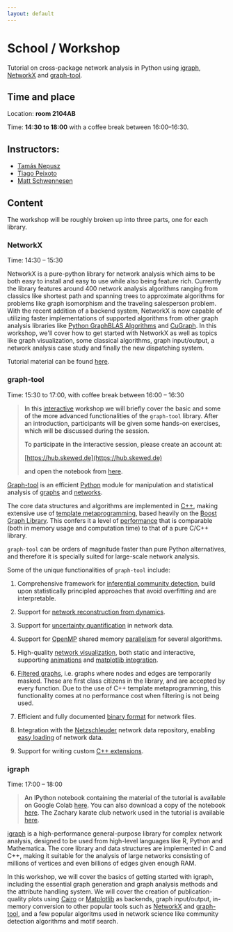 ```yaml
---
layout: default
---
```


# School / Workshop

Tutorial on cross-package network analysis in Python using [igraph](https://python.igraph.org), [NetworkX](https://networkx.org) and [graph-tool](https://graph-tool.skewed.de/).

## Time and place

Location: **room 2104AB**

Time: **14:30 to 18:00** with a coffee break between 16:00–16:30.

## Instructors:

 - [Tamás Nepusz](http://github.com/ntamas/)
 - [Tiago Peixoto](https://skewed.de/tiago/)
 - [Matt Schwennesen](http://www.schwennesen.org/)

## Content

The workshop will be roughly broken up into three parts, one for each library.

### NetworkX

Time: 14:30 – 15:30

NetworkX is a pure-python library for network analysis which aims to be both
easy to install and easy to use while also being feature rich. Currently the
library features around 400 network analysis algorithms ranging from classics
like shortest path and spanning trees to approximate algorithms for problems
like graph isomorphism and the traveling salesperson problem. With the recent
addition of a backend system, NetworkX is now capable of utilizing faster
implementations of supported algorithms from other graph analysis libraries like
[Python GraphBLAS Algorithms](https://github.com/python-graphblas/graphblas-algorithms) and
[CuGraph](https://github.com/rapidsai/cugraph/tree/branch-24.04/python/nx-cugraph).
In this workshop, we'll cover how to get started with NetworkX as well as topics
like graph visualization, some classical algorithms, graph input/output, a
network analysis case study and finally the new dispatching system.

Tutorial material can be found [here](https://colab.research.google.com/drive/1NPAvlqeWzehb337kp4EHuleQ6b11HzuL?usp=sharing).

### graph-tool

Time: 15:30 to 17:00, with coffee break between 16:00 – 16:30

<style>
blockquote {
 color: inherit !important;
}
</style>

> In this <u>interactive</u> workshop we will briefly cover the basic and some
> of the more advanced functionalities of the `graph-tool` library. After an
> introduction, participants will be given some hands-on exercises, which will
> be discussed during the session.
>
> To participate in the interactive session, please create an account at:
>
>    [https://hub.skewed.de](https://hub.skewed.de)
>
> and open the notebook from [here](https://hub.skewed.de/hub/user-redirect/git-pull?repo=https%3A%2F%2Fgithub.com%2Fcount0%2Fgt-nascol&urlpath=lab%2Ftree%2Fgt-nascol%2Fgt-workshop.ipynb&branch=master).

[Graph-tool](https://graph-tool.skewed.de) is an efficient
[Python](https://www.python.org) module for manipulation and statistical
analysis of [graphs](https://en.wikipedia.org/wiki/Graph_%28mathematics%29) and
[networks](https://en.wikipedia.org/wiki/Network_theory).

The core data structures and algorithms are implemented in
[C++](https://en.wikipedia.org/wiki/C%2B%2B), making extensive use of [template
metaprogramming](https://en.wikipedia.org/wiki/Template_metaprogramming), based
heavily on the [Boost Graph
Library](https://www.boost.org/doc/libs/release/libs/graph). This confers it a
level of [performance](https://graph_tool.skewed.de/performance.html) that is
comparable (both in memory usage and computation time) to that of a pure C/C++
library.

`graph-tool` can be orders of magnitude faster than pure Python alternatives,
and therefore it is specially suited for large-scale network analysis.

Some of the unique functionalities of `graph-tool` include:

1.  Comprehensive framework for [inferential community
    detection](https://graph-tool.skewed.de/static/doc/demos/inference/inference.html#inference-howto),
    build upon statistically principled approaches that avoid overfitting and
    are interpretable.

1.  Support for [network reconstruction from
    dynamics](https://graph-tool.skewed.de/static/doc/demos/reconstruction_indirect/reconstruction.html).

1.  Support for [uncertainty
    quantification](https://graph-tool.skewed.de/static/doc/demos/reconstruction_direct/reconstruction.html)
    in network data.

1.  Support for [OpenMP](https://en.wikipedia.org/wiki/OpenMP) shared memory
    [parallelism](https://graph-tool.skewed.de/static/doc/parallel.html) for several algorithms.
    
1.  High-quality [network visualization](https://graph-tool.skewed.de/static/doc/draw.html#draw), both
    static and interactive, supporting
    [animations](https://graph-tool.skewed.de/static/doc/demos/animation/animation.html#animation) and
    [matplotlib
    integration](https://graph-tool.skewed.de/static/doc/demos/matplotlib/matplotlib.html#matplotlib-sec).
    
1.  [Filtered graphs](https://graph-tool.skewed.de/static/doc/quickstart.html#sec-graph-filtering), i.e.
    graphs where nodes and edges are temporarily masked. These are first class
    citizens in the library, and are accepted by every function. Due to the use of
    C++ template metaprogramming, this functionality comes at no performance
    cost when filtering is not being used.
    
1.  Efficient and fully documented [binary
    format](https://graph-tool.skewed.de/static/doc/gt_format.html#sec-gt-format) for network files.
    
1.  Integration with the [Netzschleuder](https://networks.skewed.de) network
    data repository, enabling [easy loading](https://graph-tool.skewed.de/static/doc/collection.html#graph_tool.collection.ns) of network data.
    
1.  Support for writing custom [C++
extensions](https://graph-tool.skewed.de/static/doc/demos/cppextensions/cppextensions.html#cppextensions).

### igraph

Time: 17:00 – 18:00

> An IPython notebook containing the material of the tutorial is available on
> Google Colab
> [here](https://colab.research.google.com/drive/16xPmEeGUbXtNkD_BmKM0Wo4AOGmqHfnM?usp=sharing).
> You can also download a copy of the notebook [here](/assets/files/netsci2024-igraph-notebook.zip).
> The Zachary karate club network used in the tutorial is available
> [here](/assets/files/zachary.graphml).

[igraph](https://igraph.org) is a high-performance general-purpose library for
complex network analysis, designed to be used from high-level languages like R,
Python and Mathematica. The core library and data structures are implemented in
C and C++, making it suitable for the analysis of large networks consisting of
millions of vertices and even billions of edges given enough RAM.

In this workshop, we will cover the basics of getting started with igraph,
including the essential graph generation and graph analysis methods and the
attribute handling system. We will cover the creation of publication-quality
plots using [Cairo](https://www.cairographics.org/) or
[Matplotlib](https://matplotlib.org/) as backends, graph input/output,
in-memory conversion to other popular tools such as
[NetworkX](https://networkx.org) and
[graph-tool](https://graph-tool.skewed.de), and a few popular algoritms used in
network science like community detection algorithms and motif search.

